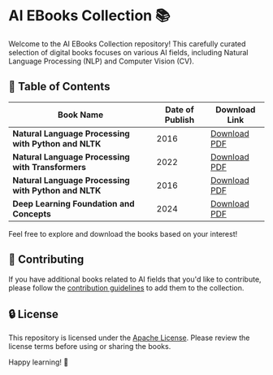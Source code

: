 # AI EBooks Collection 📚

Welcome to the AI EBooks Collection repository! This carefully curated selection of digital books focuses on various AI fields, including Natural Language Processing (NLP) and Computer Vision (CV).

## 📖 Table of Contents

| **Book Name**                              | **Date of Publish** | **Download Link**                                                                                                     |
| ----------------------------------------- | ------------------- | ----------------------------------------------------------------------------------------------------------------------- |
| **Natural Language Processing with Python and NLTK** | 2016 | [Download PDF](https://github.com/Basel-anaya/EBooks/files/14029203/Nitin.Hardeniya.Jacob.Perkins.Deepti.Chopra.Nisheeth.Joshi.Iti.Mathur.-.Natural.Language.Processing_.Python.and.NLTK-Packt.Publishing.2016.pdf) |
| **Natural Language Processing with Transformers** | 2022 | [Download PDF](https://github.com/Basel-anaya/EBooks/files/14040047/natural-language-processing-with-transformers-revised-edition-1098136799-9781098136796-9781098103248_compress.pdf)|
| **Natural Language Processing with Python and NLTK** | 2016 | [Download PDF](https://github.com/Basel-anaya/EBooks/files/14029203/Nitin.Hardeniya.Jacob.Perkins.Deepti.Chopra.Nisheeth.Joshi.Iti.Mathur.-.Natural.Language.Processing_.Python.and.NLTK-Packt.Publishing.2016.pdf) |
| **Deep Learning Foundation and Concepts** | 2024 | [Download PDF](https://drive.google.com/file/d/1iSKUfRtAw4AgnfwpziuUmzKbRnXXoRxc/view?usp=sharing)|

Feel free to explore and download the books based on your interest!

## 🤝 Contributing

If you have additional books related to AI fields that you'd like to contribute, please follow the [contribution guidelines](CONTRIBUTING.md) to add them to the collection.

## 🔒 License

This repository is licensed under the [Apache License](LICENSE). Please review the license terms before using or sharing the books.

Happy learning! 🚀

